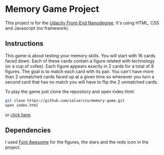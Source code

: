 # Memory Game Project

This project is for the [Udacity Front-End Nanodegree](https://www.udacity.com/course/front-end-web-developer-nanodegree--nd001). It's using HTML, CSS and Javascript (no framework).

## Instructions

This game is about testing your memory skills. You will start with 16 cards faced down. Each of these cards contain a figure related with technology (or a cup of cofee). Each figure appears exactly in 2 cards for a total of 8 figures. The goal is to match each card with its pair. You can't have more than 2 unmatched cards faced up at a given time so whenever you turn a second card that has no match you will have to flip the 2 unmatched cards.

To play the game just clone the repository and open index.html:
```bash
git clone https://github.com/salvarico/memory-game.git
open index.html
```
or [click here]().

## Dependencies

I used [Font Awesome](https://fontawesome.com/) for the figures, the stars and the redo icon in the project.
